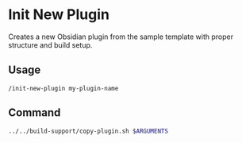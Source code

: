 # Init New Plugin

Creates a new Obsidian plugin from the sample template with proper structure and build setup.

## Usage
```
/init-new-plugin my-plugin-name
```
## Command
```bash
../../build-support/copy-plugin.sh $ARGUMENTS
```
